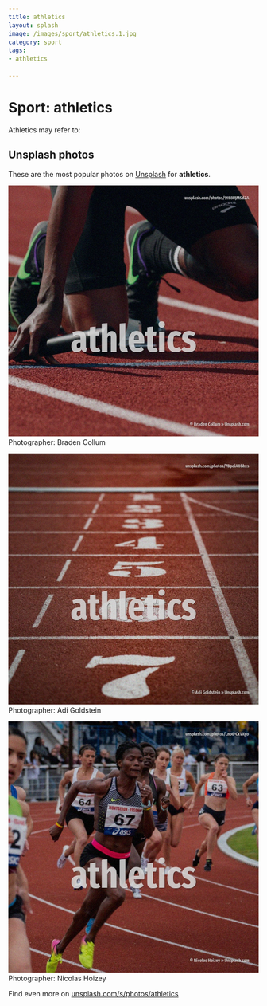 ```yaml
---
title: athletics
layout: splash
image: /images/sport/athletics.1.jpg
category: sport
tags:
- athletics

---
```

# Sport: athletics

Athletics may refer to:    

 
## Unsplash photos
These are the most popular photos on [Unsplash](https://unsplash.com) for **athletics**.
 
![athletics](/images/sport/athletics.1.jpg)
Photographer:  Braden Collum
 
![athletics](/images/sport/athletics.2.jpg)
Photographer:  Adi Goldstein
 
![athletics](/images/sport/athletics.3.jpg)
Photographer:  Nicolas Hoizey
 
Find even more on [unsplash.com/s/photos/athletics](https://unsplash.com/s/photos/athletics)
 
